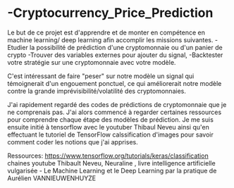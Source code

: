 # -Cryptocurrency_Price_Prediction

Le but de ce projet est d'apprendre et de monter en compétence en machine learning/ deep learning afin accomplir les missions suivantes.
-Etudier la possibilité de prédiction d'une cryptomonnaie ou d'un panier de crypto
-Trouver des variables externes pour ajouter du signal,
-Backtester votre stratégie sur une cryptomonnaie avec votre modèle.

C'est intéressant de faire "peser" sur notre modèle un signal qui témoignerait d'un engouement ponctuel, ce qui améliorerait notre modèle contre la grande imprévisibilité/volatilité des cryptomonnaies.

J'ai rapidement regardé des codes de prédictions de cryptomonnaie que je ne comprenais pas. J'ai alors commencé à regarder certaines ressources pour comprendre chaque étape des modèles de prédiction. Je me suis ensuite initié à tensorflow avec le youtuber Thibaul Neveu ainsi qu'en effectuant le tutoriel de TensorFlow calssification d'images pour savoir comment coder les notions que j'ai apprises.




Ressources: https://www.tensorflow.org/tutorials/keras/classification chaines youtube Thibault Neveu, Neuraline ,
            livre intelligence artificielle vulgarisée - Le Machine Learning et le Deep Learning par la pratique de Aurélien VANNIEUWENHUYZE
            
            
